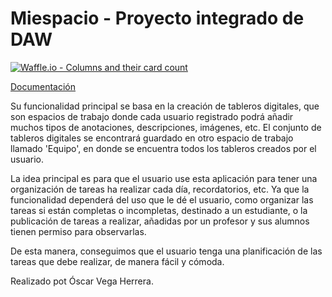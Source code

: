 <h1>Miespacio - Proyecto integrado de DAW</h1>

[![Waffle.io - Columns and their card count](https://badge.waffle.io/oscar490/miespacio.svg?columns=all)](https://waffle.io/oscar490/miespacio)

[Documentación](https://oscar490.github.io/miespacio/)

<p>

Su funcionalidad principal se basa en la creación de tableros digitales,
que son espacios de trabajo donde cada usuario registrado podrá añadir
muchos tipos de anotaciones, descripciones, imágenes, etc. El conjunto
de tableros digitales se encontrará guardado en otro espacio de trabajo
llamado 'Equipo', en donde se encuentra todos los tableros creados por el
usuario.

La idea principal es para que el usuario use esta aplicación para tener
una organización de tareas ha realizar cada día, recordatorios, etc.
Ya que la funcionalidad dependerá del uso que le dé el usuario, como
organizar las tareas si están completas o incompletas, destinado a un
estudiante, o la publicación de tareas a realizar, añadidas por un profesor
y sus alumnos tienen permiso para observarlas.

De esta manera, conseguimos que el usuario tenga una planificación de las tareas
que debe realizar, de manera fácil y cómoda.

Realizado pot Óscar Vega Herrera.

</p>
